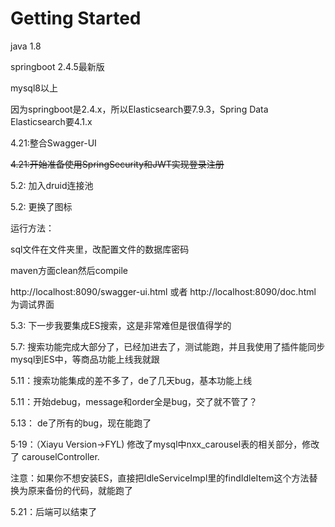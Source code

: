 # Getting Started

java 1.8

springboot 2.4.5最新版

mysql8以上

因为springboot是2.4.x，所以Elasticsearch要7.9.3，Spring Data Elasticsearch要4.1.x

4.21:整合Swagger-UI

~~4.21:开始准备使用SpringSecurity和JWT实现登录注册~~

5.2: 加入druid连接池

5.2: 更换了图标


运行方法：

sql文件在文件夹里，改配置文件的数据库密码

maven方面clean然后compile

http://localhost:8090/swagger-ui.html  或者  http://localhost:8090/doc.html 为调试界面


5.3: 下一步我要集成ES搜索，这是非常难但是很值得学的

5.7: 搜索功能完成大部分了，已经加进去了，测试能跑，并且我使用了插件能同步mysql到ES中，等商品功能上线我就跟

5.11：搜索功能集成的差不多了，de了几天bug，基本功能上线

5.11：开始debug，message和order全是bug，交了就不管了？

5.13： de了所有的bug，现在能跑了

5·19：（Xiayu Version->FYL) 修改了mysql中nxx_carousel表的相关部分，修改了 carouselController.

注意：如果你不想安装ES，直接把IdleServiceImpl里的findIdleItem这个方法替换为原来备份的代码，就能跑了

5.21：后端可以结束了
